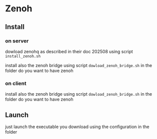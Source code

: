 # Zenoh

## Install

### on server
dowload zenohq as described in their doc 202508 using script
```install_zenoh.sh```

install also the zenoh bridge using script
```dowload_zenoh_bridge.sh``` in the folder do you want to have zenoh

### on client

install also the zenoh bridge using script
```dowload_zenoh_bridge.sh``` in the folder do you want to have zenoh

## Launch

just launch the executable you download using the configuration in the folder

